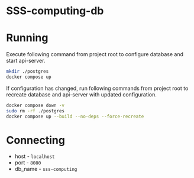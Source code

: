 # SSS-computing-db

# Running

Execute following command from project root to configure database and start api-server.

```bash
mkdir ./postgres
docker compose up
```

If configuration has changed, run following commands from project root to recreate database and api-server with updated configuration.

```bash
docker compose down -v
sudo rm -rf ./postgres
docker compose up --build --no-deps --force-recreate
```

# Connecting

- host - `localhost`
- port - `8080`
- db_name - `sss-computing`